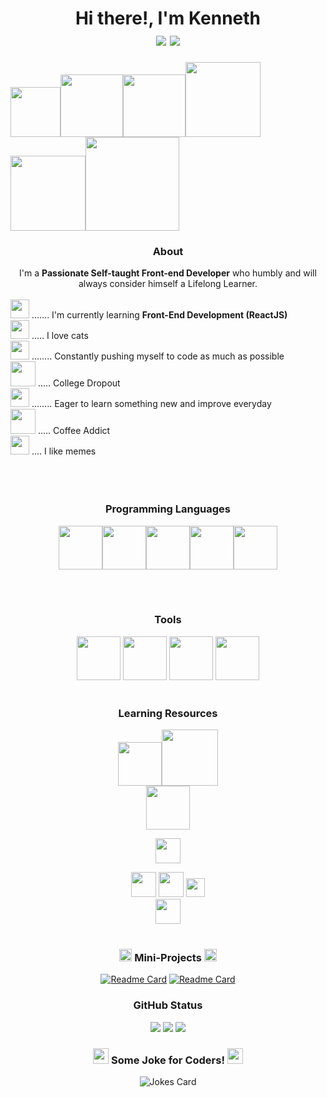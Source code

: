 # <div align="center">Hi there!, I'm Kenneth<br>[![](https://img.shields.io/badge/LinkedIn-0077B5?style=for-the-badge&logo=linkedin&logoColor=white)](https://www.linkedin.com/in/kenneth-ornieta) [![](https://img.shields.io/badge/Quora-%23B92B27.svg?&style=for-the-badge&logo=Quora&logoColor=white)](https://www.quora.com/profile/Kenneth-Ornieta)</div>


<img height=80 src="https://64.media.tumblr.com/tumblr_mauaez2COG1rfjowdo1_500.gif"><img height=100 src="https://user-images.githubusercontent.com/2184469/40949613-7542733a-6834-11e8-895b-ce1cc3af9dbb.gif"></img><img height=100 src="http://pa1.narvii.com/6535/36cd98315fef41a8a9503509b01d38be72dad783_00.gif"></img><img height=120 src="https://gist.github.com/brudnak/aba00c9a1c92d226f68e8ad8ba1e0a40/raw/e1e4a92f6072d15014f19aa8903d24a1ac0c41a4/nyan-cat.gif"></img><img height="120" src="https://i.pinimg.com/originals/fe/61/dc/fe61dc2b7ef08a538b906eced7fa5cb5.gif"><img height=150 src="https://www.smogon.com/forums/media/data/avatars/o/555/555073.jpg?1632946184">



<div align="center">  
    
### About
    
<div align="center">
    I'm a <b>Passionate Self-taught Front-end Developer</b> who humbly and will always consider himself a Lifelong Learner.
</div>
<br>

<div align="left">
    <img height=30 src="https://i.pinimg.com/originals/73/69/6e/73696e022df7cd5cb3d999c6875361dd.gif"> ....... I'm currently learning <b>Front-End Development (ReactJS)</b></img><br>
    <img height=30 src="https://monophy.com/media/eGxQwn7FRfqBejBW9L/monophy.gif"> ..... I love cats</img><br>
    <img height=30 src="https://i.pinimg.com/originals/57/18/5d/57185d2176d7cbaebdb74c00ce1b9ebf.gif"> ........ Constantly pushing myself to code as much as possible</img><br>
    <img height=40 src="https://i.pinimg.com/originals/ae/70/2a/ae702a9a236d1baf8c46e1fa3710df7a.gif"> ..... College Dropout</img><br>
    <img height=30 src="https://media0.giphy.com/media/UQ1EI1ML2ABQdbebup/giphy.gif?cid=6c09b9527ccea3835945e7308c961fe66ea69cd8e7fc845e&rid=giphy.gif&ct=s"> ........ Eager to learn something new and improve everyday</img><br>
    <img height=40 src="https://thumbs.gfycat.com/YellowReliableLabradorretriever-max-1mb.gif"> ..... Coffee Addict</img><br>
    <img height=30 src="https://c.tenor.com/rXxQXRXB0pkAAAAM/elmo-fire.gif"> .... I like memes</img>
    <br>
    <br>
</div>



<br>
<br>

### Programming Languages
<img height=70 src="https://cdn.jsdelivr.net/gh/devicons/devicon/icons/html5/html5-original.svg" /><img height=70 src="https://cdn.jsdelivr.net/gh/devicons/devicon/icons/css3/css3-original.svg" /><img height=70 src="https://cdn.jsdelivr.net/gh/devicons/devicon/icons/javascript/javascript-original.svg"/><img height=70 src="https://cdn.jsdelivr.net/gh/devicons/devicon/icons/c/c-original.svg" /><img height=70 src="https://cdn.jsdelivr.net/gh/devicons/devicon/icons/python/python-original.svg"/>
    
<br>
<br>


### Tools
<img height=70 src="https://cdn.jsdelivr.net/gh/devicons/devicon/icons/git/git-plain.svg"/>

<img height=70 src="https://cdn.jsdelivr.net/gh/devicons/devicon/icons/github/github-original-wordmark.svg" />
          
<img height=70 src="https://cdn.jsdelivr.net/gh/devicons/devicon/icons/vscode/vscode-original-wordmark.svg" />
<img height=70 src="https://cdn.jsdelivr.net/gh/devicons/devicon/icons/canva/canva-original.svg" />

<br>
<br>
          
    
### Learning Resources
<img height=70 src="https://www.skillfinder.com.au/media/wysiwyg/the-odin-project-logo-skill-finder-partners-page.png"/><img height=90 src="https://d33wubrfki0l68.cloudfront.net/b92ab3b21cc2504828d87929ebe023811b50021b/bb1ef/img/misuse-3.png"/><br>
<img height=70 src="https://upload.wikimedia.org/wikipedia/commons/a/a0/W3Schools_logo.svg"/>

<img height=40 src="https://img.shields.io/badge/MDN_Web_Docs-black?style=for-the-badge&logo=mdnwebdocs&logoColor=white"/><br>    

<img height=40 src="https://img.shields.io/badge/Udemy-EC5252?style=for-the-badge&logo=Udemy&logoColor=white"/>
<img height=40 src="https://img.shields.io/badge/Edx-193A3E?style=for-the-badge&logo=edx&logoColor=white"/>
<img height=30 src="https://aleen42.github.io/badges/src/stackoverflow.svg"/><br>

<img height=40 src="https://img.shields.io/badge/YouTube-FF0000?style=for-the-badge&logo=youtube&logoColor=white"/>

<br>
<br>    

### <img height=20 src="https://pa1.narvii.com/6468/5add01d8222fe8c252fc234852599081b78f5e03_hq.gif">  </img>Mini-Projects  <img height=20 src="https://pa1.narvii.com/6468/5add01d8222fe8c252fc234852599081b78f5e03_hq.gif">  </img>

[![Readme Card](https://github-readme-stats.vercel.app/api/pin/?username=ken2213&theme=react&repo=aesthetic-calculator)](https://github.com/ken2213/aesthetic-calculator)
[![Readme Card](https://github-readme-stats.vercel.app/api/pin/?username=ken2213&theme=react&repo=etch-a-sketch)](https://github.com/ken2213/etch-a-sketch)    
    
### GitHub Status

<img src="https://github-readme-stats.vercel.app/api/top-langs?username=ken2213&theme=react"/>
<img src="https://github-readme-streak-stats.herokuapp.com/?user=ken2213&theme=react"/>
<img src="https://github-readme-stats.vercel.app/api?username=ken2213&show_icons=true&theme=react"/>


### <img height=25 src="https://media4.giphy.com/media/hVlZnRT6QW1DeYj6We/giphy.gif"></img>  Some Joke for Coders!  <img height=25 src="https://media4.giphy.com/media/hVlZnRT6QW1DeYj6We/giphy.gif"></img>
<img src="https://readme-jokes.vercel.app/api?hideBorder&theme=react" alt="Jokes Card"/>

